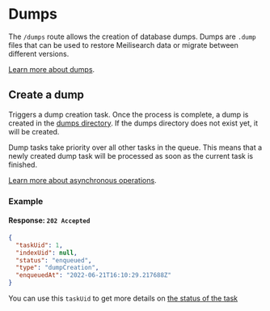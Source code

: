 # Dumps

The `/dumps` route allows the creation of database dumps. Dumps are `.dump` files that can be used to restore Meilisearch data or migrate between different versions.

[Learn more about dumps](/learn/advanced/dumps.md).

## Create a dump

<RouteHighlighter method="POST" route="/dumps"/>

Triggers a dump creation task. Once the process is complete, a dump is created in the [dumps directory](/learn/configuration/instance_options.md#dumps-destination). If the dumps directory does not exist yet, it will be created.

Dump tasks take priority over all other tasks in the queue. This means that a newly created dump task will be processed as soon as the current task is finished.

[Learn more about asynchronous operations](/learn/advanced/asynchronous_operations.md).

### Example

<CodeSamples id="post_dump_1" />

#### Response: `202 Accepted`

```json
{
  "taskUid": 1,
  "indexUid": null,
  "status": "enqueued",
  "type": "dumpCreation",
  "enqueuedAt": "2022-06-21T16:10:29.217688Z"
}
```

You can use this `taskUid` to get more details on [the status of the task](/reference/api/tasks.md#get-one-task)
